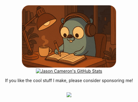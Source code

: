 <a href="https://jsn.cam" target="_blank">
<p align="center">
  <img src="./assets/lofi-gopher-4-min.png" alt="lofi-gopher" width="310" />
  <img src="https://github-readme-stats.vercel.app/api?username=jasonlovesdoggo&show_icons=true&line_height=27&count_private=true&include_all_commits=true&hide_title=true&hide_border=true&hide_rank=true&text_color=e59b4f&icon_color=48ACF0&bg_color=00000000&card_width=400&show=prs_merged" alt="Jason Cameron's GitHub Stats" />
</p>
</a>
<p align="center" size=small>
If you like the cool stuff I make, please consider sponsoring me!
</p>
<br/>

<div align="center">
  <a href="https://abacus.jasoncameron.dev" target="_blank"> <img src="https://abacus.jasoncameron.dev/hit/jasoncameron/github/shield?font=jetbrains-mono&text=visits&bgcolor=e59b4f&color=48ACF0" /> </a>
</div> 
